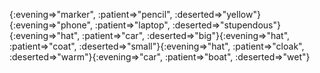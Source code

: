 {:evening=>"marker", :patient=>"pencil", :deserted=>"yellow"}{:evening=>"phone", :patient=>"laptop", :deserted=>"stupendous"}{:evening=>"hat", :patient=>"car", :deserted=>"big"}{:evening=>"hat", :patient=>"coat", :deserted=>"small"}{:evening=>"hat", :patient=>"cloak", :deserted=>"warm"}{:evening=>"car", :patient=>"boat", :deserted=>"wet"}